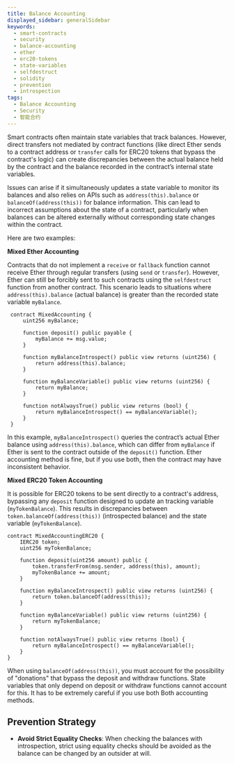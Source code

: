 ```yaml
---
title: Balance Accounting
displayed_sidebar: generalSidebar
keywords:
  - smart-contracts
  - security
  - balance-accounting
  - ether
  - erc20-tokens
  - state-variables
  - selfdestruct
  - solidity
  - prevention
  - introspection
tags:
  - Balance Accounting
  - Security
  - 智能合约
---
```


Smart contracts often maintain state variables that track balances. However, direct transfers not mediated by contract functions (like direct Ether sends to a contract address or `transfer` calls for ERC20 tokens that bypass the contract's logic) can create discrepancies between the actual balance held by the contract and the balance recorded in the contract’s internal state variables.

Issues can arise if it simultaneously updates a state variable to monitor its balances and also relies on APIs such as `address(this).balance` or `balanceOf(address(this))` for balance information. This can lead to incorrect assumptions about the state of a contract, particularly when balances can be altered externally without corresponding state changes within the contract.

Here are two examples:

**Mixed Ether Accounting**

Contracts that do not implement a `receive` or `fallback` function cannot receive Ether through regular transfers (using `send` or `transfer`). However, Ether can still be forcibly sent to such contracts using the `selfdestruct` function from another contract. This scenario leads to situations where `address(this).balance` (actual balance) is greater than the recorded state variable `myBalance`.

```solidity
 contract MixedAccounting {
     uint256 myBalance;

     function deposit() public payable {
         myBalance += msg.value;
     }

     function myBalanceIntrospect() public view returns (uint256) {
         return address(this).balance;
     }

     function myBalanceVariable() public view returns (uint256) {
         return myBalance;
     }

     function notAlwaysTrue() public view returns (bool) {
         return myBalanceIntrospect() == myBalanceVariable();
     }
 }
```

In this example, `myBalanceIntrospect()` queries the contract’s actual Ether balance using `address(this).balance`, which can differ from `myBalance` if Ether is sent to the contract outside of the `deposit()` function. Ether accounting method is fine, but if you use both, then the contract may have inconsistent behavior.

**Mixed ERC20 Token Accounting**

It is possible for ERC20 tokens to be sent directly to a contract's address, bypassing any `deposit` function designed to update an tracking variable (`myTokenBalance`). This results in discrepancies between `token.balanceOf(address(this))` (introspected balance) and the state variable (`myTokenBalance`).

```solidity
contract MixedAccountingERC20 {
    IERC20 token;
    uint256 myTokenBalance;

    function deposit(uint256 amount) public {
        token.transferFrom(msg.sender, address(this), amount);
        myTokenBalance += amount;
    }

    function myBalanceIntrospect() public view returns (uint256) {
        return token.balanceOf(address(this));
    }

    function myBalanceVariable() public view returns (uint256) {
        return myTokenBalance;
    }

    function notAlwaysTrue() public view returns (bool) {
        return myBalanceIntrospect() == myBalanceVariable();
    }
}
```

When using `balanceOf(address(this))`, you must account for the possibility of "donations" that bypass the deposit and withdraw functions. State variables that only depend on deposit or withdraw functions cannot account for this. It has to be extremely careful if you use both Both accounting methods.

## Prevention Strategy

- **Avoid Strict Equality Checks**: When checking the balances with introspection, strict using equality checks should be avoided as the balance can be changed by an outsider at will.
